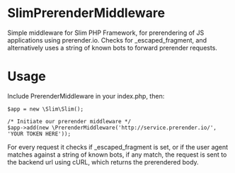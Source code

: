 SlimPrerenderMiddleware
=======================

Simple middleware for Slim PHP Framework, for prerendering of JS applications
 using prerender.io. Checks for _escaped_fragment, and alternatively uses 
a string of known bots to forward prerender requests.

Usage
=======

Include PrerenderMiddleware in your index.php, then:

    $app = new \Slim\Slim();

    /* Initiate our prerender middleware */
    $app->add(new \PrerenderMiddleware('http://service.prerender.io/', 'YOUR TOKEN HERE'));

For every request it checks if _escaped_fragment is set, or if the user agent
 matches against a string of known bots, if any match, the request is sent 
to the backend url using cURL, which returns the prerendered body. 
